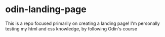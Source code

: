 # odin-landing-page
This is a repo focused primarily on creating a landing page!
I'm personally testing my html and css knowledge, by following Odin's course